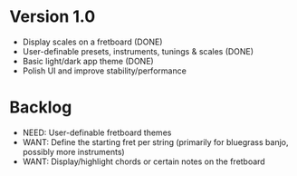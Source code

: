 Version 1.0
===========

- Display scales on a fretboard (DONE)
- User-definable presets, instruments, tunings & scales (DONE)
- Basic light/dark app theme (DONE)
- Polish UI and improve stability/performance


Backlog
=======

- NEED: User-definable fretboard themes
- WANT: Define the starting fret per string (primarily for bluegrass banjo, possibly more instruments)
- WANT: Display/highlight chords or certain notes on the fretboard